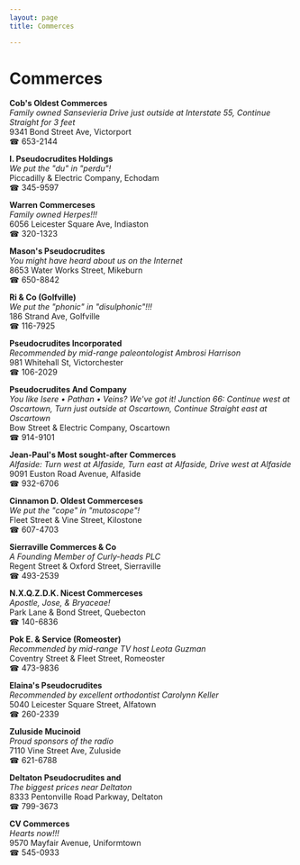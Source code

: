 ```yaml
---
layout: page 
title: Commerces

---
```



# Commerces


 **Cob's Oldest Commerces**  
_Family owned Sansevieria 
Drive just outside at Interstate 55, Continue Straight for 3 feet_  
9341 Bond Street Ave, Victorport  
☎ 653-2144

**I. Pseudocrudites Holdings**  
_We put the "du" in "perdu"!_  
Piccadilly & Electric Company, Echodam  
☎ 345-9597

**Warren Commerceses**  
_Family owned Herpes!!!_  
6056 Leicester Square Ave, Indiaston  
☎ 320-1323

**Mason's Pseudocrudites**  
_You might have heard about us on the Internet_  
8653 Water Works Street, Mikeburn  
☎ 650-8842

**Ri & Co (Golfville)**  
_We put the "phonic" in "disulphonic"!!!_  
186 Strand Ave, Golfville  
☎ 116-7925

**Pseudocrudites Incorporated**  
_Recommended by mid-range paleontologist Ambrosi Harrison_  
981 Whitehall St, Victorchester  
☎ 106-2029

**Pseudocrudites And Company**  
_You like Isere • Pathan • Veins? We've got it! 
Junction 66: Continue west at Oscartown, Turn just outside at Oscartown, Continue Straight east at Oscartown_  
Bow Street & Electric Company, Oscartown  
☎ 914-9101

**Jean-Paul's Most sought-after Commerces**  
_Alfaside: Turn west at Alfaside, Turn east at Alfaside, Drive west at Alfaside_  
9091 Euston Road Avenue, Alfaside  
☎ 932-6706

**Cinnamon D. Oldest Commerceses**  
_We put the "cope" in "mutoscope"!_  
Fleet Street & Vine Street, Kilostone  
☎ 607-4703

**Sierraville Commerces & Co**  
_A Founding Member of Curly-heads PLC_  
Regent Street & Oxford Street, Sierraville  
☎ 493-2539

**N.X.Q.Z.D.K. Nicest Commerceses**  
_Apostle, Jose, & Bryaceae!_  
Park Lane & Bond Street, Quebecton  
☎ 140-6836

**Pok E. & Service (Romeoster)**  
_Recommended by mid-range TV host Leota Guzman_  
Coventry Street & Fleet Street, Romeoster  
☎ 473-9836

**Elaina's Pseudocrudites**  
_Recommended by excellent orthodontist Carolynn Keller_  
5040 Leicester Square Street, Alfatown  
☎ 260-2339

**Zuluside Mucinoid**  
_Proud sponsors of the radio_  
7110 Vine Street Ave, Zuluside  
☎ 621-6788

**Deltaton Pseudocrudites and**  
_The biggest prices near Deltaton_  
8333 Pentonville Road Parkway, Deltaton  
☎ 799-3673

**CV Commerces**  
_Hearts now!!!_  
9570 Mayfair Avenue, Uniformtown  
☎ 545-0933

